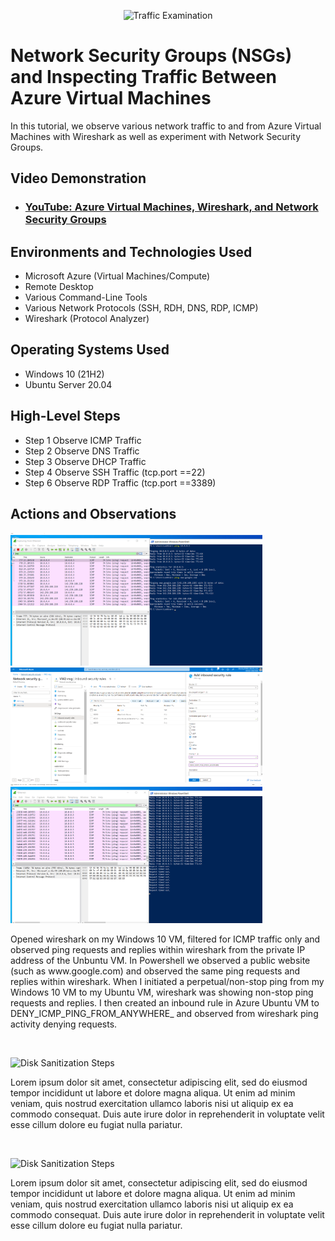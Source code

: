 <p align="center">
<img src="https://i.imgur.com/Ua7udoS.png" alt="Traffic Examination"/>
</p>

<h1>Network Security Groups (NSGs) and Inspecting Traffic Between Azure Virtual Machines</h1>
In this tutorial, we observe various network traffic to and from Azure Virtual Machines with Wireshark as well as experiment with Network Security Groups. <br />


<h2>Video Demonstration</h2>

- ### [YouTube: Azure Virtual Machines, Wireshark, and Network Security Groups](https://www.youtube.com)

<h2>Environments and Technologies Used</h2>

- Microsoft Azure (Virtual Machines/Compute)
- Remote Desktop
- Various Command-Line Tools
- Various Network Protocols (SSH, RDH, DNS, RDP, ICMP)
- Wireshark (Protocol Analyzer)

<h2>Operating Systems Used </h2>

- Windows 10 (21H2)
- Ubuntu Server 20.04

<h2>High-Level Steps</h2>

- Step 1 Observe ICMP Traffic
- Step 2 Observe DNS Traffic
- Step 3 Observe DHCP Traffic
- Step 4 Observe SSH Traffic (tcp.port ==22)
- Step 6 Observe RDP Traffic (tcp.port ==3389)

<h2>Actions and Observations</h2>

<p>
<img src="https://github.com/kleeloy/Azure-Networks-Protocols/blob/main/Diagrams/ICMP%20TRAFFIC%20OBSERVED%20AZ-LAB2.png" height="80%" width="80%" alt="Disk Sanitization Steps"/>
<img src="https://github.com/kleeloy/Azure-Networks-Protocols/blob/main/Diagrams/Network%20Security%20Group%20AZ-Lab2.png " height="80%" width="80%" alt="Disk Sanitization Steps"/>
<img src="https://github.com/kleeloy/Azure-Networks-Protocols/blob/main/Diagrams/DENY_ICMP_PING_FROM_ANYWHERE%20AZ-LAB2.png" height="80%" width="80%" alt="Disk Sanitization Steps"/>
</p>
<p>
Opened wireshark on my Windows 10 VM, filtered for ICMP traffic only and observed ping requests and replies within wireshark from the private IP address of the Unbuntu VM. In Powershell we observed a public website (such as www.google.com) and observed the same ping requests and replies within wireshark. When I initiated a perpetual/non-stop ping from my Windows 10 VM to my Ubuntu VM, wireshark was showing non-stop ping requests and replies. I then created an inbound rule in Azure Ubuntu VM to DENY_ICMP_PING_FROM_ANYWHERE_ and observed from wireshark ping activity denying requests.
</p>
<br />

<p>
<img src=" height="80%" width="80%" alt="Disk Sanitization Steps"/>
</p>
<p>
Lorem ipsum dolor sit amet, consectetur adipiscing elit, sed do eiusmod tempor incididunt ut labore et dolore magna aliqua. Ut enim ad minim veniam, quis nostrud exercitation ullamco laboris nisi ut aliquip ex ea commodo consequat. Duis aute irure dolor in reprehenderit in voluptate velit esse cillum dolore eu fugiat nulla pariatur.
</p>
<br />

<p>
<img src="https://i.imgur.com/DJmEXEB.png" height="80%" width="80%" alt="Disk Sanitization Steps"/>
</p>
<p>
Lorem ipsum dolor sit amet, consectetur adipiscing elit, sed do eiusmod tempor incididunt ut labore et dolore magna aliqua. Ut enim ad minim veniam, quis nostrud exercitation ullamco laboris nisi ut aliquip ex ea commodo consequat. Duis aute irure dolor in reprehenderit in voluptate velit esse cillum dolore eu fugiat nulla pariatur.
</p>
<br />
